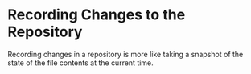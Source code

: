 [//]: # (Focus areas: Basic Git workflow, States of a Git file)

# Recording Changes to the Repository
Recording changes in a repository is more like taking a snapshot of the state of the file contents at the current time.
